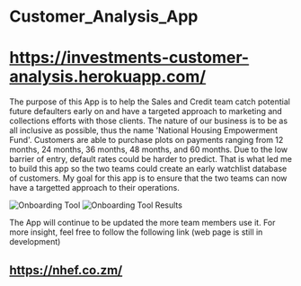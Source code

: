 # Customer_Analysis_App

# https://investments-customer-analysis.herokuapp.com/

The purpose of this App is to help the Sales and Credit team catch potential future defaulters early on and have a targeted approach to marketing and 
collections efforts with those clients. The nature of our business is to be as all inclusive as possible, thus the name 'National Housing Empowerment Fund'.
Customers are able to purchase plots on payments ranging from 12 months, 24 months, 36 months, 48 months, and 60 months.
Due to the low barrier of entry, default rates could be harder to predict. That is what led me to build this app so the two teams could create an early watchlist database
of customers. My goal for this app is to ensure that the two teams can now have a targetted approach to their operations.


![Onboarding Tool](https://user-images.githubusercontent.com/97616597/176560555-1606d386-71e7-4a61-9892-05013dfa4987.png)
![Onboarding Tool Results](https://user-images.githubusercontent.com/97616597/176560574-ca79c361-968e-425f-ae82-323b241d287a.png)

The App will continue to be updated the more team members use it.
For more insight, feel free to follow the following link (web page is still in development)

## https://nhef.co.zm/
